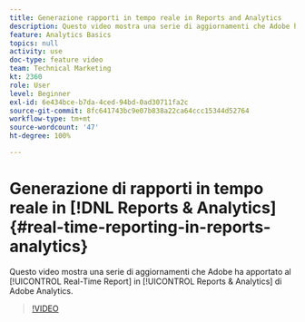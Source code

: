 ```yaml
---
title: Generazione rapporti in tempo reale in Reports and Analytics
description: Questo video mostra una serie di aggiornamenti che Adobe ha apportato al rapporto in tempo reale in Reports & Analytics di Adobe Analytics.
feature: Analytics Basics
topics: null
activity: use
doc-type: feature video
team: Technical Marketing
kt: 2360
role: User
level: Beginner
exl-id: 6e434bce-b7da-4ced-94bd-0ad30711fa2c
source-git-commit: 8fc641743bc9e07b838a22ca64ccc15344d52764
workflow-type: tm+mt
source-wordcount: '47'
ht-degree: 100%

---
```


# Generazione di rapporti in tempo reale in [!DNL Reports & Analytics] {#real-time-reporting-in-reports-analytics}

Questo video mostra una serie di aggiornamenti che Adobe ha apportato al [!UICONTROL Real-Time Report] in [!UICONTROL Reports & Analytics] di Adobe Analytics.

>[!VIDEO](https://video.tv.adobe.com/v/25454/?quality=12&learn=on)
